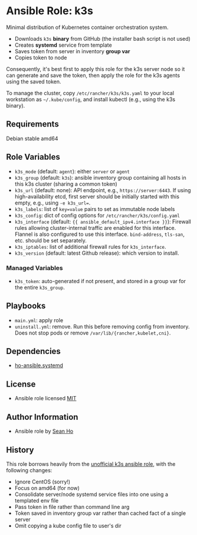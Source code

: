 # Ansible Role: k3s
Minimal distribution of Kubernetes container orchestration system.

+ Downloads `k3s` **binary** from GitHub
  (the installer bash script is not used)
+ Creates **systemd** service from template
+ Saves token from server in inventory **group var**
+ Copies token to node

Consequently, it's best first to apply this role for the k3s server node
so it can generate and save the token, then apply the role for the k3s 
agents using the saved token.

To manage the cluster, copy `/etc/rancher/k3s/k3s.yaml` to your local
workstation as `~/.kube/config`, and install kubectl (e.g., using the
k3s binary).

## Requirements
Debian stable amd64

## Role Variables
+ `k3s_mode` (default: `agent`): either `server` or `agent`
+ `k3s_group` (default: `k3s`): ansible inventory group
  containing all hosts in this k3s cluster (sharing a common token)
+ `k3s_url` (default: none): API endpoint, e.g., `https://server:6443`.
  If using high-availability etcd, first server should be initially started
  with this empty, e.g., using `-e k3s_url=`.
+ `k3s_labels`: list of `key=value` pairs to set as immutable node labels
+ `k3s_config`: dict of config options for `/etc/rancher/k3s/config.yaml`
+ `k3s_interface` (default: `{{ ansible_default_ipv4.interface }}`): 
  Firewall rules allowing cluster-internal traffic are enabled for this 
  interface.  Flannel is also configured to use this interface.
  `bind-address`, `tls-san`, etc. should be set separately.
+ `k3s_iptables`: list of additional firewall rules for `k3s_interface`.
+ `k3s_version` (default: latest Github release): which version to install.

### Managed Variables
+ `k3s_token`: auto-generated if not present, and stored in a group var
  for the entire `k3s_group`.

## Playbooks
+ `main.yml`: apply role
+ `uninstall.yml`: remove. Run this before removing config from inventory.
  Does not stop pods or remove `/var/lib/{rancher,kubelet,cni}`.

## Dependencies
+ [ho-ansible.systemd](https://github.com/ho-ansible/systemd)

## License
+ Ansible role licensed [MIT](LICENSE)

## Author Information
+ Ansible role by [Sean Ho](https://github.com/ho-ansible/)

## History
This role borrows heavily from the [unofficial k3s ansible role](https://github.com/rancher/k3s/tree/master/contrib/ansible),
with the following changes:
+ Ignore CentOS (sorry!)
+ Focus on amd64 (for now)
+ Consolidate server/node systemd service files into one using a templated env file
+ Pass token in file rather than command line arg
+ Token saved in inventory group var rather than cached fact of a single server
+ Omit copying a kube config file to user's dir
